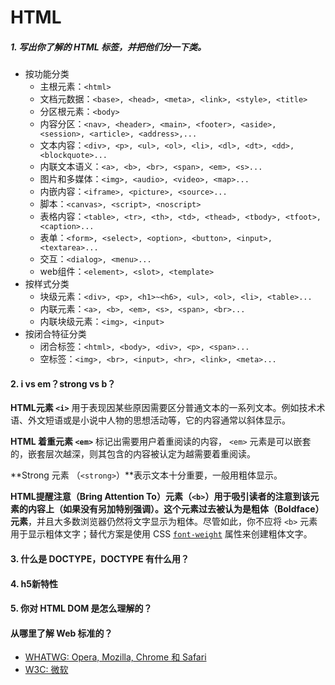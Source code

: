 # HTML

##### 1. 写出你了解的 HTML 标签，并把他们分一下类。

- 按功能分类
  - 主根元素：`<html>`
  - 文档元数据：`<base>, <head>, <meta>, <link>, <style>, <title>`
  - 分区根元素：`<body>`
  - 内容分区：`<nav>, <header>, <main>, <footer>, <aside>, <session>, <article>, <address>,... `
  - 文本内容：`<div>, <p>, <ul>, <ol>, <li>, <dl>, <dt>, <dd>, <blockquote>...`
  - 内联文本语义：`<a>, <b>, <br>, <span>, <em>, <s>...`
  - 图片和多媒体：`<img>, <audio>, <video>, <map>...`
  - 内嵌内容：`<iframe>, <picture>, <source>...`
  - 脚本：`<canvas>, <script>, <noscript>`
  - 表格内容：`<table>, <tr>, <th>, <td>, <thead>, <tbody>, <tfoot>, <caption>...`
  - 表单：`<form>, <select>, <option>, <button>, <input>, <textarea>...`
  - 交互：`<dialog>, <menu>...`
  - web组件：`<element>, <slot>, <template>`
- 按样式分类
  - 块级元素：`<div>, <p>, <h1>~<h6>, <ul>, <ol>, <li>, <table>...`
  - 内联元素：`<a>, <b>, <em>, <s>, <span>, <br>...`
  - 内联块级元素：`<img>, <input>`
- 按闭合特征分类
  - 闭合标签：`<html>, <body>, <div>, <p>, <span>...`
  - 空标签：`<img>, <br>, <input>, <hr>, <link>, <meta>... `



#### 2. i vs em？strong vs b？

**HTML元素 `<i>`** 用于表现因某些原因需要区分普通文本的一系列文本。例如技术术语、外文短语或是小说中人物的思想活动等，它的内容通常以斜体显示。

**HTML 着重元素 `<em>`** 标记出需要用户着重阅读的内容， `<em>` 元素是可以嵌套的，嵌套层次越深，则其包含的内容被认定为越需要着重阅读。



**Strong 元素 （`<strong>`）**表示文本十分重要，一般用粗体显示。

**HTML提醒注意（Bring Attention To）元素（`<b>`）**用于吸引读者的注意到该元素的内容上（如果没有另加特别强调）。这个元素过去被认为是**粗体（Boldface）元素**，并且大多数浏览器仍然将文字显示为粗体。尽管如此，你不应将 `<b>` 元素用于显示粗体文字；替代方案是使用 CSS [`font-weight`](https://developer.mozilla.org/zh-CN/docs/Web/CSS/font-weight) 属性来创建粗体文字。



#### 3. 什么是 DOCTYPE，DOCTYPE 有什么用？





#### 4. h5新特性







#### 5. 你对 HTML DOM 是怎么理解的？





#### 从哪里了解 Web 标准的？

- [WHATWG: Opera, Mozilla, Chrome 和 Safari](https://whatwg.org/)
- [W3C: 微软](https://www.w3.org/)













